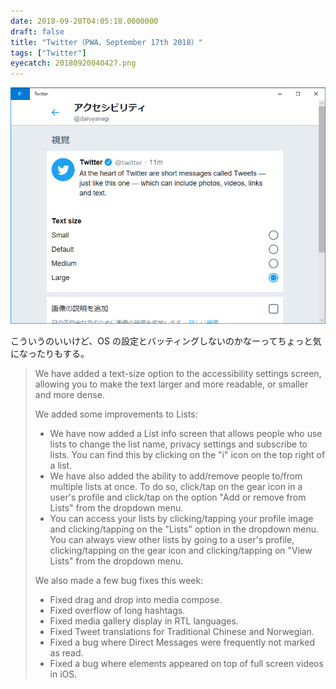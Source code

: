 ```yaml
---
date: 2018-09-20T04:05:18.0000000
draft: false
title: "Twitter（PWA、September 17th 2018）"
tags: ["Twitter"]
eyecatch: 20180920040427.png
---
```

<p><span itemscope itemtype="http://schema.org/Photograph"><img src="20180920040427.png" alt="f:id:daruyanagi:20180920040427p:plain" title="f:id:daruyanagi:20180920040427p:plain" class="hatena-fotolife" itemprop="image"></span></p><p>こういうのいいけど、OS の設定とバッティングしないのかなーってちょっと気になったりもする。</p>

<blockquote>
<p>We have added a text-size option to the accessibility settings screen, allowing you to make the text larger and more readable, or smaller and more dense.</p><p>We added some improvements to Lists:</p>

<ul>
<li>We have now added a List info screen that allows people who use lists to change the list name, privacy settings and subscribe to lists. You can find this by clicking on the "i" icon on the top right of a list.</li>
<li>We have also added the ability to add/remove people to/from multiple lists at once. To do so, click/tap on the gear icon in a user's profile and click/tap on the option "Add or remove from Lists" from the dropdown menu.</li>
<li>You can access your lists by clicking/tapping your profile image and clicking/tapping on the "Lists" option in the dropdown menu. You can always view other lists by going to a user's profile, clicking/tapping on the gear icon and clicking/tapping on "View Lists" from the dropdown menu.</li>
</ul><p>We also made a few bug fixes this week: </p>

<ul>
<li>Fixed drag and drop into media compose.</li>
<li>Fixed overflow of long hashtags.</li>
<li>Fixed media gallery display in RTL languages.</li>
<li>Fixed Tweet translations for Traditional Chinese and Norwegian.</li>
<li>Fixed a bug where Direct Messages were frequently not marked as read. </li>
<li>Fixed a bug where elements appeared on top of full screen videos in iOS. </li>
</ul>
</blockquote>
